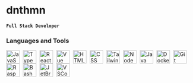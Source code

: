 # dnthmn

**`Full Stack Developer`**

### Languages and Tools

<img align="left" alt="JavaScript" width="36px" style="padding-right: 6px" src="https://cdn.jsdelivr.net/gh/devicons/devicon@latest/icons/javascript/javascript-original.svg" />
<img align="left" alt="TypeScript" width="36px" style="padding-right: 6px" src="https://cdn.jsdelivr.net/gh/devicons/devicon@latest/icons/typescript/typescript-original.svg" />
<img align="left" alt="React" width="36px" style="padding-right: 6px" src="https://cdn.jsdelivr.net/gh/devicons/devicon@latest/icons/react/react-original.svg" />
<img align="left" alt="Vue" width="36px" style="padding-right: 6px" src="https://cdn.jsdelivr.net/gh/devicons/devicon@latest/icons/vuejs/vuejs-original.svg" />
<img align="left" alt="HTML" width="36px" style="padding-right: 6px" src="https://cdn.jsdelivr.net/gh/devicons/devicon@latest/icons/html5/html5-original.svg" />
<img align="left" alt="CSS" width="36px" style="padding-right: 6px" src="https://cdn.jsdelivr.net/gh/devicons/devicon@latest/icons/css3/css3-original.svg" />
<img align="left" alt="TailwindCSS" width="36px" style="padding-right: 6px" src="https://cdn.jsdelivr.net/gh/devicons/devicon@latest/icons/tailwindcss/tailwindcss-original.svg" />
<img align="left" alt="NodeJS" width="36px" style="padding-right: 6px" src="https://cdn.jsdelivr.net/gh/devicons/devicon@latest/icons/nodejs/nodejs-original.svg" />
<img align="left" alt="Java" width="36px" style="padding-right: 6px" src="https://cdn.jsdelivr.net/gh/devicons/devicon@latest/icons/java/java-original.svg" />
<img align="left" alt="Docker" width="36px" style="padding-right: 6px" src="https://cdn.jsdelivr.net/gh/devicons/devicon@latest/icons/docker/docker-original.svg" />
<img align="left" alt="Git" width="36px" style="padding-right: 6px" src="https://cdn.jsdelivr.net/gh/devicons/devicon@latest/icons/git/git-original.svg" />
<img align="left" alt="RaspberryPi" width="36px" style="padding-right: 6px" src="https://cdn.jsdelivr.net/gh/devicons/devicon@latest/icons/raspberrypi/raspberrypi-original.svg" />
<img align="left" alt="Bash" width="36px" style="padding-right: 6px" src="https://cdn.jsdelivr.net/gh/devicons/devicon@latest/icons/bash/bash-original.svg" />
<img align="left" alt="JetBrains" width="36px" style="padding-right: 6px" src="https://cdn.jsdelivr.net/gh/devicons/devicon@latest/icons/jetbrains/jetbrains-original.svg" />
<img align="left" alt="VSCode" width="36px" style="padding-right: 6px" src="https://cdn.jsdelivr.net/gh/devicons/devicon@latest/icons/vscode/vscode-original.svg" />
<br />
